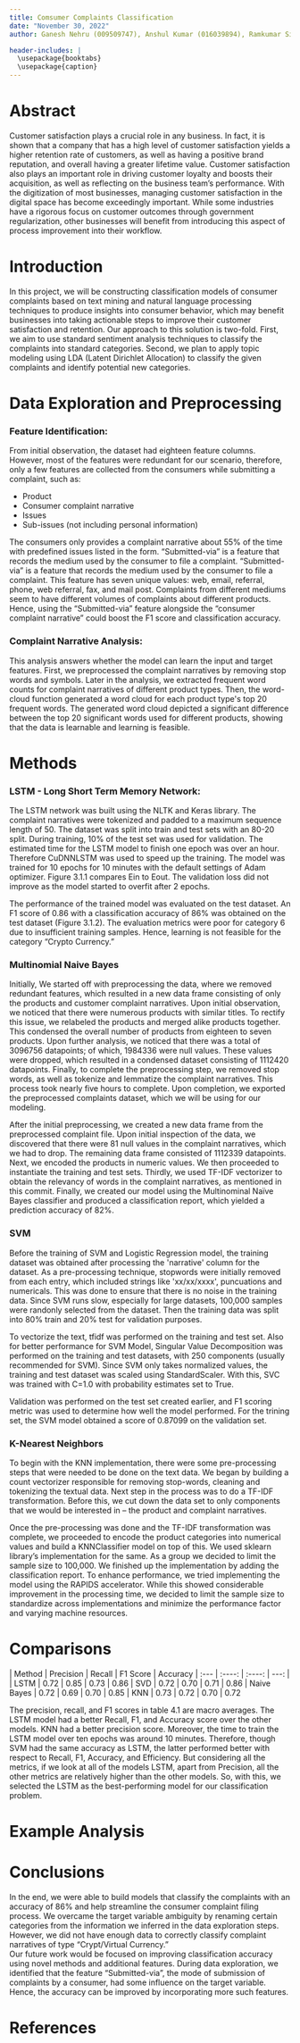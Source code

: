 ```yaml
---
title: Comsumer Complaints Classification
date: "November 30, 2022"
author: Ganesh Nehru (009509747), Anshul Kumar (016039894), Ramkumar Sivakumar (015443727), Tuba Ahmed (014534429)

header-includes: |
  \usepackage{booktabs}
  \usepackage{caption}
---
```


# Abstract

Customer satisfaction plays a crucial role in any business. In fact, it is shown that a company that has a high level of customer satisfaction yields a higher retention rate of customers, as well as having a positive brand reputation, and overall having a greater lifetime value. Customer satisfaction also plays an important role in driving customer loyalty and boosts their acquisition, as well as reflecting on the business team’s performance. With the digitization of most businesses, managing customer satisfaction in the digital space has become exceedingly important. While some industries have a rigorous focus on customer outcomes through government regularization, other businesses will benefit from introducing this aspect of process improvement into their workflow.

# Introduction

In this project, we will be constructing classification models of consumer complaints based on text mining and natural language processing techniques to produce insights into consumer behavior, which may benefit businesses into taking actionable steps to improve their customer satisfaction and retention. Our approach to this solution is two-fold. First, we aim to use standard sentiment analysis techniques to classify the complaints into standard categories. Second, we plan to apply topic modeling using LDA (Latent Dirichlet Allocation) to classify the given complaints and identify potential new categories. 

# Data Exploration and Preprocessing

### Feature Identification:
From initial observation, the dataset had eighteen feature columns. However, most of the features were redundant for our scenario, therefore, only a few features are collected from the consumers while submitting a complaint, such as: 
* Product
* Consumer complaint narrative
* Issues
* Sub-issues (not including personal information)

The consumers only provides a complaint narrative about 55% of the time with predefined issues listed in the form. “Submitted-via” is a feature that records the medium used by the consumer to file a complaint. “Submitted-via” is a feature that records the medium used by the consumer to file a complaint. This feature has seven unique values: web, email, referral, phone, web referral, fax, and mail post. Complaints from different mediums seem to have different volumes of complaints about different products. Hence, using the “Submitted-via” feature alongside the “consumer complaint narrative” could boost the F1 score and classification accuracy.


### Complaint Narrative Analysis:
This analysis answers whether the model can learn the input and target features. First, we preprocessed the complaint narratives by removing stop words and symbols. Later in the analysis, we extracted frequent word counts for complaint narratives of different product types. Then, the word-cloud function generated a word cloud for each product type's top 20 frequent words. The generated word cloud depicted a significant difference between the top 20 significant words used for different products, showing that the data is learnable and learning is feasible.

# Methods

### LSTM - Long Short Term Memory Network: 

The LSTM network was built using the NLTK and Keras library. The complaint narratives were tokenized and padded to a maximum sequence length of  50. The dataset was split into train and test sets with an 80-20 split. During training, 10% of the test set was used for validation. The estimated time for the LSTM model to finish one epoch was over an hour. Therefore CuDNNLSTM was used to speed up the training.  The model was trained for 10 epochs for 10 minutes with the default settings of Adam optimizer. Figure 3.1.1 compares Ein to Eout. The validation loss did not improve as the model started to overfit after 2 epochs. 

The performance of the trained model was evaluated on the test dataset. An F1 score of 0.86 with a classification accuracy of  86% was obtained on the test dataset (Figure 3.1.2). The evaluation metrics were poor for category 6 due to insufficient training samples. Hence, learning is not feasible for the category “Crypto Currency.”


### Multinomial Naive Bayes

Initially, We started off with preprocessing the data, where we removed redundant features, which resulted in a new data frame consisting of only the products and customer complaint narratives. Upon initial observation, we noticed that there were numerous products with similar titles. To rectify this issue, we relabeled the products and merged alike products together. This condensed the overall number of products from eighteen to seven products. Upon further analysis, we noticed that there was a total of 3096756 datapoints; of which, 1984336 were null values. These values were dropped, which resulted in a condensed dataset consisting of 1112420 datapoints. Finally, to complete the preprocessing step, we removed stop words, as well as tokenize and lemmatize the complaint narratives. This process took nearly five hours to complete. Upon completion, we exported the preprocessed complaints dataset, which we will be using for our modeling.

After the initial preprocessing, we created a new data frame from the preprocessed complaint file. Upon initial inspection of the data, we discovered that there were 81 null values in the complaint narratives, which we had to drop. The remaining data frame consisted of 1112339 datapoints. Next, we encoded the products in numeric values. We then proceeded to instantiate the training and test sets. Thirdly, we used TF-IDF vectorizer to obtain the relevancy of words in the complaint narratives, as mentioned in this commit. Finally, we created our model using the Multinominal Naïve Bayes classifier and produced a classification report, which yielded a prediction accuracy of 82%.

### SVM

Before the training of SVM and Logistic Regression model, the training dataset was obtained after processing the 'narrative' column for the dataset. As a pre-processing technique, stopwords were initially removed from each entry, which included strings like 'xx/xx/xxxx', puncuations and numericals. This was done to ensure that there is no noise in the training data. Since SVM runs slow, especially for large datasets, 100,000 samples were randonly selected from the dataset. Then the training data was split into 80% train and 20% test for validation purposes. 

To vectorize the text, tfidf was performed on the training and test set. Also for better performance for SVM Model, Singular Value Decomposition was performed on the training and test datasets, with 250 components (usually recommended for SVM). Since SVM only takes normalized values, the training and test dataset was scaled using StandardScaler. With this, SVC was trained with C=1.0 with probability estimates set to True.

Validation was performed on the test set created earlier, and F1 scoring metric was used to determine how well the model performed. For the trining set, the SVM model obtained a score of 0.87099 on the validation set. 

### K-Nearest Neighbors
To begin with the KNN implementation, there were some pre-processing steps that were needed to be done on the text data. We began by building a count vectorizer responsible for removing stop-words, cleaning and tokenizing the textual data. Next step in the process was to do a TF-IDF transformation. Before this, we cut down the data set to only components that we would be interested in – the product and complaint narratives.

Once the pre-processing was done and the TF-IDF transformation was complete, we proceeded to encode the product categories into numerical values and build a KNNClassifier model on top of this. We used sklearn library’s implementation for the same. As a group we decided to limit the sample size to 100,000. We finished up the implementation by adding the classification report. To enhance performance, we tried implementing the model using the RAPIDS accelerator. While this showed considerable improvement in the processing time, we decided to limit the sample size to standardize across implementations and minimize the performance factor and varying machine resources.

# Comparisons

| Method      | Precision | Recall     | F1 Score | Accuracy
| :---        |    :----: |     :----: | ---:     |
| LSTM        | 0.72      | 0.85       | 0.73     | 0.86
| SVD         | 0.72      | 0.70       | 0.71     | 0.86
| Naive Bayes | 0.72      | 0.69       | 0.70     | 0.85
| KNN         | 0.73      | 0.72       | 0.70     | 0.72

The precision, recall, and F1 scores in table 4.1 are macro averages. The LSTM model had a better Recall, F1, and Accuracy score over the other models. KNN had a better precision score. Moreover, the time to train the LSTM model over ten epochs was around 10 minutes. Therefore, though SVM had the same accuracy as LSTM, the latter performed better with respect to Recall, F1, Accuracy, and Efficiency. But considering all the metrics, if we look at all of the models LSTM, apart from Precision, all the other metrics are relatively higher than the other models. So, with this, we selected the LSTM as the best-performing model for our classification problem.

# Example Analysis

# Conclusions

In the end, we were able to build models that classify the complaints with an accuracy of 86% and help streamline the consumer complaint filing process. We overcame the target variable ambiguity by renaming certain categories from the information we inferred in the data exploration steps. However, we did not have enough data to correctly classify complaint narratives of type “Crypt/Virtual Currency.”  
Our future work would be focused on improving classification accuracy using novel methods and additional features. During data exploration, we identified that the feature “Submitted-via”, the mode of submission of complaints by a consumer, had some influence on the target variable. Hence, the accuracy can be improved by incorporating more such features. 


# References
